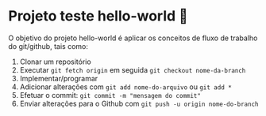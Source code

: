 # Projeto teste hello-world :clap:

O objetivo do projeto hello-world é aplicar os conceitos de fluxo de trabalho do git/github, tais como:

1. Clonar um repositório
2. Executar `git fetch origin` em seguida `git checkout nome-da-branch`
3. Implementar/programar
4. Adicionar alterações com `git add nome-do-arquivo`  ou `git add *`
5. Efetuar o commit: `git commit -m "mensagem do commit"`
6. Enviar alterações para o Github com `git push -u origin nome-do-branch`
